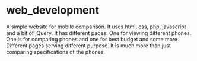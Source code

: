 # web_development
A simple website for mobile comparison. It uses html, css, php, javascript and a bit of jQuery.
It has different pages. One for viewing different phones. One is for comparing phones and one for best budget and some more.
Different pages serving different purpose. It is much more than just comparing specifications of the phones.
